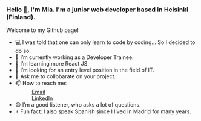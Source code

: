 ### Hello 👋, I'm Mia. I'm a junior web developer based in Helsinki (Finland). <br>
Welcome to my Github page!

- 💻 I was told that one can only learn to code by coding... So I decided to do so.
- 🔭 I’m currently working as a Developer Trainee.
- 🌱 I’m learning more React JS.
- 🤔 I’m looking for an entry level position in the field of IT.
- 💬 Ask me to collobarate on your project.
- 📫 How to reach me: <br>
&nbsp;&nbsp;&nbsp;&nbsp;&nbsp;&nbsp;&nbsp;&nbsp;&nbsp;&nbsp; [Email](mailto:mia.kauppila@gmail.com)  
&nbsp;&nbsp;&nbsp;&nbsp;&nbsp;&nbsp;&nbsp;&nbsp;&nbsp;&nbsp; [LinkedIn](https://www.linkedin.com/in/miakauppila)
- 😄 I’m a good listener, who asks a lot of questions.
- ⚡ Fun fact: I also speak Spanish since I lived in Madrid for many years. 

<!--
**miakauppila/miakauppila*´* is a ✨ _special_ ✨ repository because its `README.md` (this file) appears on your GitHub profile.

Here are some ideas to get you started:

- 🔭 I’m currently working on ...
- 🌱 I’m currently learning ...
- 👯 I’m looking to collaborate on ...
- 🤔 I’m looking for help with ...
- 💬 Ask me about ...
- 📫 How to reach me: ...
- 😄 Pronouns: ...
- ⚡ Fun fact: ...
-->
